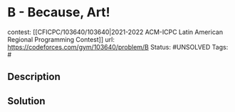 # B - Because, Art!

contest: [[CFICPC/103640/103640|2021-2022 ACM-ICPC Latin American Regional Programming Contest]]
url: https://codeforces.com/gym/103640/problem/B
Status: #UNSOLVED
Tags: #

## Description

## Solution

